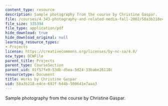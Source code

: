 ```yaml
---
content_type: resource
description: Sample photography from the course by Christine Gaspar.
file: /courses/4-343-photography-and-related-media-fall-2002/58a3b218e4ce692fb44b500641e7aaa3_gaspar.pdf
file_size: 335394
file_type: application/pdf
hide_download: true
hide_download_original: null
learning_resource_types:
- Projects
license: https://creativecommons.org/licenses/by-nc-sa/4.0/
ocw_type: OCWFile
parent_title: Projects
parent_type: CourseSection
parent_uid: 01f57fe9-53db-d5ea-5d24-33babe26118c
resourcetype: Document
title: Works by Christine Gaspar
uid: 58a3b218-e4ce-692f-b44b-500641e7aaa3
---
```

Sample photography from the course by Christine Gaspar.